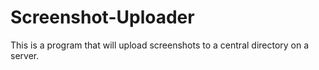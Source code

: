 # Screenshot-Uploader

This is a program that will upload screenshots to a central directory on a server.
